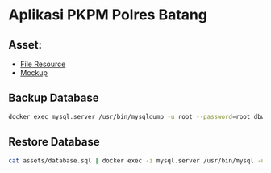 # Aplikasi PKPM Polres Batang
## Asset:
- [File Resource]()
- [Mockup]()

## Backup Database
```sh
docker exec mysql.server /usr/bin/mysqldump -u root --password=root dbweb_ppkm > assets/database.sql
```

## Restore Database
```sh
cat assets/database.sql | docker exec -i mysql.server /usr/bin/mysql -u root --password=root dbweb_ppkm
```